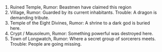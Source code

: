 1. Ruined Temple, Rumor: Beastmen have claimed this region
2. Village, Rumor: Guarded by its current inhabitants. Trouble: A dragon is demanding tribute.
3. Temple of the Eight Divines, Rumor: A shrine to a dark god is buried here.
4. Crypt / Mausoleum, Rumor: Something powerful was destroyed here.
5. Town of Longwatch, Rumor: Where a secret group of sorcerers meets. Trouble: People are going missing.



